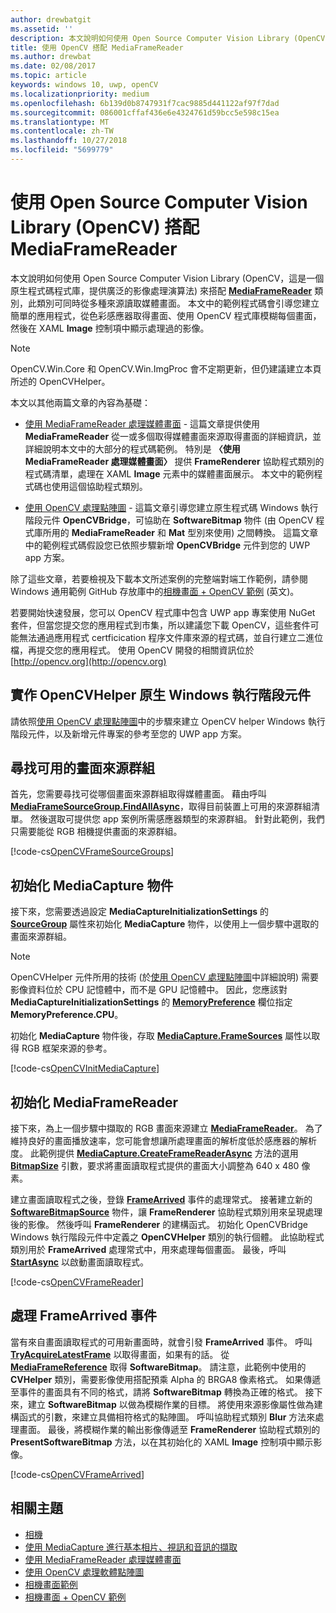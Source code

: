```yaml
---
author: drewbatgit
ms.assetid: ''
description: 本文說明如何使用 Open Source Computer Vision Library (OpenCV) 搭配 MediaFrameReader 類別。
title: 使用 OpenCV 搭配 MediaFrameReader
ms.author: drewbat
ms.date: 02/08/2017
ms.topic: article
keywords: windows 10, uwp, openCV
ms.localizationpriority: medium
ms.openlocfilehash: 6b139d0b8747931f7cac9885d441122af97f7dad
ms.sourcegitcommit: 086001cffaf436e6e4324761d59bcc5e598c15ea
ms.translationtype: MT
ms.contentlocale: zh-TW
ms.lasthandoff: 10/27/2018
ms.locfileid: "5699779"
---
```

# <a name="use-the-open-source-computer-vision-library-opencv-with-mediaframereader"></a>使用 Open Source Computer Vision Library (OpenCV) 搭配 MediaFrameReader

本文說明如何使用 Open Source Computer Vision Library (OpenCV，這是一個原生程式碼程式庫，提供廣泛的影像處理演算法) 來搭配 [**MediaFrameReader**](https://msdn.microsoft.com/library/windows/apps/Windows.Media.Capture.Frames.MediaFrameReader) 類別，此類別可同時從多種來源讀取媒體畫面。 本文中的範例程式碼會引導您建立簡單的應用程式，從色彩感應器取得畫面、使用 OpenCV 程式庫模糊每個畫面，然後在 XAML **Image** 控制項中顯示處理過的影像。 

>[!NOTE]
>OpenCV.Win.Core 和 OpenCV.Win.ImgProc 會不定期更新，但仍建議建立本頁所述的 OpenCVHelper。

本文以其他兩篇文章的內容為基礎：

* [使用 MediaFrameReader 處理媒體畫面](process-media-frames-with-mediaframereader.md) - 這篇文章提供使用 **MediaFrameReader** 從一或多個取得媒體畫面來源取得畫面的詳細資訊，並詳細說明本文中的大部分的程式碼範例。 特別是 **〈使用 MediaFrameReader 處理媒體畫面〉** 提供 **FrameRenderer** 協助程式類別的程式碼清單，處理在 XAML **Image** 元素中的媒體畫面展示。 本文中的範例程式碼也使用這個協助程式類別。

* [使用 OpenCV 處理點陣圖](process-software-bitmaps-with-opencv.md) - 這篇文章引導您建立原生程式碼 Windows 執行階段元件 **OpenCVBridge**，可協助在 **SoftwareBitmap** 物件 (由 OpenCV 程式庫所用的 **MediaFrameReader** 和 **Mat** 型別來使用) 之間轉換。 這篇文章中的範例程式碼假設您已依照步驟新增 **OpenCVBridge** 元件到您的 UWP app 方案。

除了這些文章，若要檢視及下載本文所述案例的完整端對端工作範例，請參閱 Windows 通用範例 GitHub 存放庫中的[相機畫面 + OpenCV 範例](https://go.microsoft.com/fwlink/?linkid=854003) (英文)。

若要開始快速發展，您可以 OpenCV 程式庫中包含 UWP app 專案使用 NuGet 套件，但當您提交您的應用程式到市集，所以建議您下載 OpenCV，這些套件可能無法通過應用程式 certficication 程序文件庫來源的程式碼，並自行建立二進位檔，再提交您的應用程式。 使用 OpenCV 開發的相關資訊位於 [http://opencv.org](http://opencv.org)


## <a name="implement-the-opencvhelper-native-windows-runtime-component"></a>實作 OpenCVHelper 原生 Windows 執行階段元件
請依照[使用 OpenCV 處理點陣圖](process-software-bitmaps-with-opencv.md)中的步驟來建立 OpenCV helper Windows 執行階段元件，以及新增元件專案的參考至您的 UWP app 方案。

## <a name="find-available-frame-source-groups"></a>尋找可用的畫面來源群組
首先，您需要尋找可從哪個畫面來源群組取得媒體畫面。 藉由呼叫 **[MediaFrameSourceGroup.FindAllAsync](https://docs.microsoft.com/uwp/api/windows.media.capture.frames.mediaframesourcegroup.FindAllAsync)**，取得目前裝置上可用的來源群組清單。 然後選取可提供您 app 案例所需感應器類型的來源群組。 針對此範例，我們只需要能從 RGB 相機提供畫面的來源群組。

[!code-cs[OpenCVFrameSourceGroups](./code/Frames_Win10/Frames_Win10/MainPage.OpenCV.xaml.cs#SnippetOpenCVFrameSourceGroups)]

## <a name="initialize-the-mediacapture-object"></a>初始化 MediaCapture 物件
接下來，您需要透過設定 **MediaCaptureInitializationSettings** 的 **[SourceGroup](https://docs.microsoft.com/uwp/api/windows.media.capture.mediacaptureinitializationsettings.SourceGroup)** 屬性來初始化 **MediaCapture** 物件，以使用上一個步驟中選取的畫面來源群組。

> [!NOTE] 
> OpenCVHelper 元件所用的技術 (於[使用 OpenCV 處理點陣圖](process-software-bitmaps-with-opencv.md)中詳細說明) 需要影像資料位於 CPU 記憶體中，而不是 GPU 記憶體中。 因此，您應該對 **MediaCaptureInitializationSettings** 的 **[MemoryPreference](https://docs.microsoft.com/uwp/api/windows.media.capture.mediacaptureinitializationsettings.MemoryPreference)** 欄位指定 **MemoryPreference.CPU**。

初始化 **MediaCapture** 物件後，存取 **[MediaCapture.FrameSources](https://docs.microsoft.com/uwp/api/windows.media.capture.mediacapture.FrameSources)** 屬性以取得 RGB 框架來源的參考。

[!code-cs[OpenCVInitMediaCapture](./code/Frames_Win10/Frames_Win10/MainPage.OpenCV.xaml.cs#SnippetOpenCVInitMediaCapture)]

## <a name="initialize-the-mediaframereader"></a>初始化 MediaFrameReader
接下來，為上一個步驟中擷取的 RGB 畫面來源建立 [**MediaFrameReader**](https://msdn.microsoft.com/library/windows/apps/Windows.Media.Capture.Frames.MediaFrameReader)。 為了維持良好的畫面播放速率，您可能會想讓所處理畫面的解析度低於感應器的解析度。 此範例提供 **[MediaCapture.CreateFrameReaderAsync](https://docs.microsoft.com/uwp/api/windows.media.capture.mediacapture.createframereaderasync)** 方法的選用 **[BitmapSize](https://docs.microsoft.com/uwp/api/windows.graphics.imaging.bitmapsize)** 引數，要求將畫面讀取程式提供的畫面大小調整為 640 x 480 像素。

建立畫面讀取程式之後，登錄 **[FrameArrived](https://docs.microsoft.com/uwp/api/windows.media.capture.frames.mediaframereader.FrameArrived)** 事件的處理常式。 接著建立新的 **[SoftwareBitmapSource](https://docs.microsoft.com/uwp/api/windows.ui.xaml.media.imaging.softwarebitmapsource)** 物件，讓 **FrameRenderer** 協助程式類別用來呈現處理後的影像。 然後呼叫 **FrameRenderer** 的建構函式。 初始化 OpenCVBridge Windows 執行階段元件中定義之 **OpenCVHelper** 類別的執行個體。 此協助程式類別用於 **FrameArrived** 處理常式中，用來處理每個畫面。 最後，呼叫 **[StartAsync](https://docs.microsoft.com/uwp/api/windows.media.capture.frames.mediaframereader.StartAsync)** 以啟動畫面讀取程式。

[!code-cs[OpenCVFrameReader](./code/Frames_Win10/Frames_Win10/MainPage.OpenCV.xaml.cs#SnippetOpenCVFrameReader)]


## <a name="handle-the-framearrived-event"></a>處理 FrameArrived 事件
當有來自畫面讀取程式的可用新畫面時，就會引發 **FrameArrived** 事件。 呼叫 **[TryAcquireLatestFrame](https://docs.microsoft.com/uwp/api/windows.media.capture.frames.mediaframereader.TryAcquireLatestFrame)** 以取得畫面，如果有的話。 從 **[MediaFrameReference](https://docs.microsoft.com/uwp/api/windows.media.capture.frames.mediaframereference)** 取得 **SoftwareBitmap**。 請注意，此範例中使用的 **CVHelper** 類別，需要影像使用搭配預乘 Alpha 的 BRGA8 像素格式。 如果傳遞至事件的畫面具有不同的格式，請將 **SoftwareBitmap** 轉換為正確的格式。 接下來，建立 **SoftwareBitmap** 以做為模糊作業的目標。 將使用來源影像屬性做為建構函式的引數，來建立具備相符格式的點陣圖。 呼叫協助程式類別 **Blur** 方法來處理畫面。 最後，將模糊作業的輸出影像傳遞至 **FrameRenderer** 協助程式類別的 **PresentSoftwareBitmap** 方法，以在其初始化的 XAML **Image** 控制項中顯示影像。

[!code-cs[OpenCVFrameArrived](./code/Frames_Win10/Frames_Win10/MainPage.OpenCV.xaml.cs#SnippetOpenCVFrameArrived)]

## <a name="related-topics"></a>相關主題

* [相機](camera.md)
* [使用 MediaCapture 進行基本相片、視訊和音訊的擷取](basic-photo-video-and-audio-capture-with-MediaCapture.md)
* [使用 MediaFrameReader 處理媒體畫面](process-media-frames-with-mediaframereader.md)
* [使用 OpenCV 處理軟體點陣圖](process-software-bitmaps-with-opencv.md)
* [相機畫面範例](http://go.microsoft.com/fwlink/?LinkId=823230)
* [相機畫面 + OpenCV 範例](https://go.microsoft.com/fwlink/?linkid=854003)
 

 




